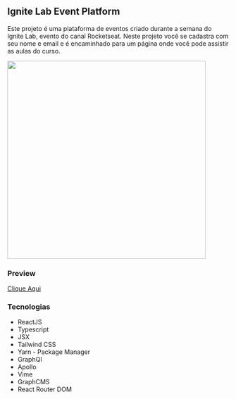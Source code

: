 ## Ignite Lab Event Platform

Este projeto é uma plataforma de eventos criado durante a semana do Ignite Lab, evento do canal Rocketseat. Neste projeto você se cadastra com seu nome e email e é encaminhado para um página onde você pode assistir as aulas do curso.

<img src = "./src/assets/toReadme/preview.gif" width="450px">

### Preview

[Clique Aqui](https://event-plataform-lglkl459o-rubensouza.vercel.app)

### Tecnologias

- ReactJS
- Typescript
- JSX
- Tailwind CSS
- Yarn - Package Manager
- GraphQl
- Apollo
- Vime
- GraphCMS
- React Router DOM
